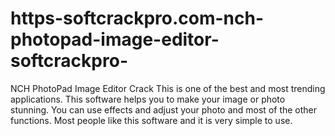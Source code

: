 # https-softcrackpro.com-nch-photopad-image-editor-softcrackpro-
NCH PhotoPad Image Editor Crack  This is one of the best and most trending applications. This software helps you to make your image or photo stunning. You can use effects and adjust your photo and most of the other functions. Most people like this software and it is very simple to use. 
